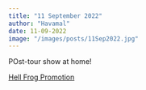 ```yaml
---
title: "11 September 2022"
author: "Havamal"
date: 11-09-2022
image: "/images/posts/11Sep2022.jpg"
---
```


POst-tour show at home!

[Hell Frog Promotion](https://www.facebook.com/HellFrogPromotion)